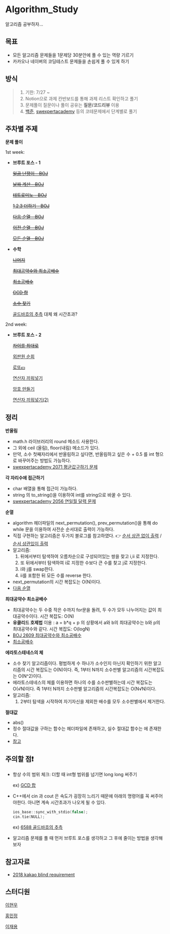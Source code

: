 # Algorithm_Study
알고리즘 공부하자...

## 목표
- 모든 알고리즘 문제들을 1문제당 30분안에 풀 수 있는 역량 기르기
- 카카오나 네이버의 코딩테스트 문제들을 손쉽게 풀 수 있게 하기 

## 방식

> 1. 기한: 7/27 ~ 
> 2. Notion으로 과제 칸반보드를 통해 과제 리스트 확인하고 풀기
> 3. 문제풀이 질문이나 풀이 공유는 **질문/코드리뷰** 이용
> 4. [백준](https://www.acmicpc.net), [swexpertacademy](https://swexpertacademy.com/main/code/problem/problemList.do?) 등의 코테문제에서 단계별로 풀기



## 주차별 주제

**문제 풀이**

1st week: 

- **브루트 포스 - 1**

  <s>[일곱 난쟁이 - BOJ](https://www.acmicpc.net/problem/2309)</s>

  <s>[날짜 계산 - BOJ](https://www.acmicpc.net/problem/1476)</s>

  <s>[테트로미노 - BOJ](https://www.acmicpc.net/problem/14500)</s>

  <s>[1,2,3 더하기 - BOJ](https://www.acmicpc.net/problem/9095)</s> 

  <s>[다음 순열 - BOJ](https://www.acmicpc.net/problem/10972)</s>

  <s>[이전 순열 - BOJ](https://www.acmicpc.net/problem/10973)</s>

  <s>[모든 순열 - BOJ](https://www.acmicpc.net/problem/10974)</s>

- **수학**

  <s>[나머지](https://www.acmicpc.net/problem/10430)</s>

  <s>[최대공약수와 최소공배수](https://www.acmicpc.net/problem/2609)</s>

  <s>[최소공배수](https://www.acmicpc.net/problem/1934)</s>

  <s>[GCD 합](https://www.acmicpc.net/problem/9613)</s>

  <s>[소수 찾기](https://www.acmicpc.net/problem/1978)</s>

  [골드바흐의 추측](https://www.acmicpc.net/problem/6588)  대체 왜 시간초과?

2nd week:

- **브루트 포스 - 2**

  <s>[차이를 최대로](https://www.acmicpc.net/problem/10819)</s>

  [외판원 순회](https://www.acmicpc.net/problem/10971)

  [로또💵](https://www.acmicpc.net/problem/6603)

  [연산자 끼워넣기](https://www.acmicpc.net/problem/14888)

  [암호 만들기](https://www.acmicpc.net/problem/1759)

  [연산자 끼워넣기(2)](https://www.acmicpc.net/problem/15658)



## 정리 

**반올림** 

- math.h 라이브러리의 round 메소드 사용한다.
- 그 외에 ceil (올림), floor(내림) 메소드가 있다.
- 만약, 소수 첫째자리에서 반올림하고 싶다면, 반올림하고 싶은 수 + 0.5 를 int 형으로 바꾸어주는 방법도 가능하다.
- [swexpertacademy 2071 평균값구하기 문제](https://swexpertacademy.com/main/code/problem/problemDetail.do?contestProbId=AV5QRnJqA5cDFAUq&categoryId=AV5QRnJqA5cDFAUq&categoryType=CODE)

**각 자리수에 접근하기**

- char 배열을 통해 접근이 가능하다.
- string 의 to_string()을 이용하여 int를 string으로 바꿀 수 있다.
- [swexpertacademy 2056 연일월 달력 문제](https://swexpertacademy.com/main/code/problem/problemDetail.do?contestProbId=AV5QLkdKAz4DFAUq&categoryId=AV5QLkdKAz4DFAUq&categoryType=CODE)

**순열**

- algorithm 헤더파일의 next_permutation(), prev_permutation()을 통해 do while 문을 이용하여 사전순 순서대로 출력이 가능하다. 
- 직접 구현하는 알고리즘은 두가지 블로그를 참고하였다. 👉  [순서 상관 없이 출력](https://minusi.tistory.com/entry/%EC%88%9C%EC%97%B4-%EC%95%8C%EA%B3%A0%EB%A6%AC%EC%A6%98-Permutation-Algorithm) / [순서 상관있이 출력](https://jeonggyun.tistory.com/110)
- 알고리즘: 
  1. 뒤에서부터 탐색하여 오름차순으로 구성되어있는 쌍을 찾고 i,ii 로 지정한다.  
  2. 또 뒤에서부터 탐색하여 i로 지정한 수보다 큰 수를 찾고 j로 지정한다.
  3. i와 j를 swap한다.
  4. ii를 포함한 뒤 모든 수를 reverse 한다.
- next_permutation의 시간 복잡도는 O(N)이다.
- [다음 순열](https://www.acmicpc.net/problem/10972) 

**최대공약수 최소공배수**

- 최대공약수는 두 수중 작은 수까지 for문을 돌려, 두 수가 모두 나누어지는 값이 최대공약수이다. 시간 복잡도: O(N)
- **유클리드 호제법** 이용 : a = b*q + p 의 상황에서 a와 b의 최대공약수는 b와 p의 최대공약수와 같다. 시간 복잡도: O(logN)
- [BOJ 2609 최대공약수와 최소공배수](https://www.acmicpc.net/problem/2609)
- [최소공배수](https://www.acmicpc.net/problem/1934)

**에라토스테네스의 체**

- 소수 찾기 알고리즘이다. 평범하게 수 하나가 소수인지 아닌지 확인하기 위한 알고리즘의 시간 복잡도는 O(N)이다. 즉, 1부터 N까지 소수판별 알고리즘의 시간복잡도는 O(N^2)이다.
- 에라토스테네스의 체를 이용하면 하나의 수를 소수판별하는데 시간 복잡도는 O(√N)이다. 즉 1부터 N까지 소수판별 알고리즘의 시간복잡도는 O(N√N)이다.
- 알고리즘:
  1. 2부터 탐색을 시작하여 자기자신을 제외한 배수를 모두 소수판별에서 제거한다.

**절대값**

- abs()
- 정수 절대값을 구하는 함수는 <cstdlib> 헤더파일에 존재하고, 실수 절대값 함수는 <cmath>에 존재한다.
- [참고](https://blockdmask.tistory.com/335)



## 주의할 점❗️

- 항상 수의 범위 체크: 더할 때 int형 범위를 넘기면 long long 써주기

  ex) [GCD 합](https://www.acmicpc.net/problem/9613)

- C++에서 cin 과 cout 은 속도가 굉장히 느리기 때문에 아래의 명령어를 꼭 써주어야한다. 아니면 계속 시간초과가 나오게 될 수 있다.

  ```c++
  ios_base::sync_with_stdio(false);
  cin.tie(NULL);
  ```

  ex) [6588 골드바흐의 추측](https://www.acmicpc.net/problem/6588)

- 알고리즘 문제를 풀 때 먼저 브루트 포스를 생각하고 그 후에 줄이는 방법을 생각해보자



## 참고자료

- [2018 kakao blind requirement](https://programmers.co.kr/learn/challenges)



## 스터디원

[이현우](https://github.com/l2hyunwoo)

[홍민정](https://github.com/meanjung)

[이재용]()